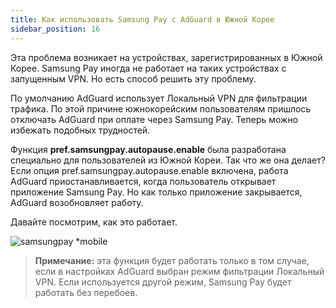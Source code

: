 ```yaml
---
title: Как использовать Samsung Pay с AdGuard в Южной Корее
sidebar_position: 16
---
```


Эта проблема возникает на устройствах, зарегистрированных в Южной Корее. Samsung Pay иногда не работает на таких устройствах с запущенным VPN. Но есть способ решить эту проблему.

По умолчанию AdGuard использует Локальный VPN для фильтрации трафика. По этой причине южнокорейским пользователям пришлось отключать AdGuard при оплате через Samsung Pay. Теперь можно избежать подобных трудностей.

Функция **pref.samsungpay.autopause.enable** была разработана специально для пользователей из Южной Кореи. Так что же она делает? Если опция pref.samsungpay.autopause.enable включена, работа AdGuard приостанавливается, когда пользователь открывает приложение Samsung Pay. Но как только приложение закрывается, AdGuard возобновляет работу.

Давайте посмотрим, как это работает.

![samsungpay *mobile](https://cdn.adtidy.org/content/kb/ad_blocker/android/solving_problems/samsungpay-with-adguard-in-south-korea/en.gif)

> **Примечание:** эта функция будет работать только в том случае, если в настройках AdGuard выбран режим фильтрации Локальный VPN. Если используется другой режим, Samsung Pay будет работать без перебоев.
